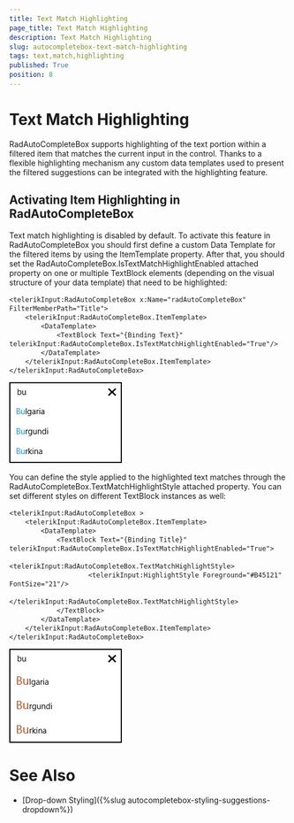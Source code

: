 ```yaml
---
title: Text Match Highlighting
page_title: Text Match Highlighting
description: Text Match Highlighting
slug: autocompletebox-text-match-highlighting
tags: text,match,highlighting
published: True
position: 8
---
```


# Text Match Highlighting

RadAutoCompleteBox supports highlighting of the text portion within a filtered item that matches the current input in the control. Thanks to a flexible highlighting mechanism any custom data templates used to present the filtered suggestions can be integrated with the highlighting feature.

## Activating Item Highlighting in RadAutoCompleteBox

Text match highlighting is disabled by default. To activate this feature in RadAutoCompleteBox you should first define a custom Data Template for the filtered items by using the ItemTemplate property. After that, you should set the RadAutoCompleteBox.IsTextMatchHighlightEnabled attached property on one or multiple TextBlock elements (depending on the visual structure of your data template) that need to be highlighted:

	<telerikInput:RadAutoCompleteBox x:Name="radAutoCompleteBox" FilterMemberPath="Title">
		<telerikInput:RadAutoCompleteBox.ItemTemplate>
			<DataTemplate>
				<TextBlock Text="{Binding Text}" telerikInput:RadAutoCompleteBox.IsTextMatchHighlightEnabled="True"/>
			</DataTemplate>
		</telerikInput:RadAutoCompleteBox.ItemTemplate>
	</telerikInput:RadAutoCompleteBox>

![Rad Auto Complete Box-Text Match Default](images/RadAutoCompleteBox-TextMatchDefault.png)

You can define the style applied to the highlighted text matches through the RadAutoCompleteBox.TextMatchHighlightStyle attached property. You can set different styles on different TextBlock instances as well:

	<telerikInput:RadAutoCompleteBox >
		<telerikInput:RadAutoCompleteBox.ItemTemplate>
			<DataTemplate>
				<TextBlock Text="{Binding Title}" telerikInput:RadAutoCompleteBox.IsTextMatchHighlightEnabled="True">
					<telerikInput:RadAutoCompleteBox.TextMatchHighlightStyle>
						<telerikInput:HighlightStyle Foreground="#B45121" FontSize="21"/>
					</telerikInput:RadAutoCompleteBox.TextMatchHighlightStyle>
				</TextBlock>
			</DataTemplate>
		</telerikInput:RadAutoCompleteBox.ItemTemplate>
	</telerikInput:RadAutoCompleteBox>

![Rad Auto Complete Box-Text Match Template](images/RadAutoCompleteBox-TextMatchTemplate.png)

# See Also

 * [Drop-down Styling]({%slug autocompletebox-styling-suggestions-dropdown%})
